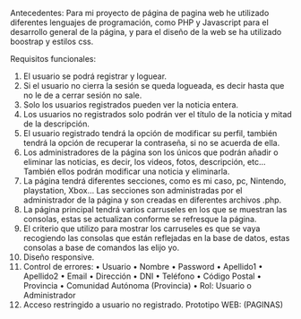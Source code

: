 Antecedentes:
Para mi proyecto de página de pagina web he utilizado diferentes lenguajes de programación, como PHP y Javascript para el desarrollo general de la página, y para el diseño de la web se ha utilizado boostrap y estilos css.

Requisitos funcionales:
1.	El usuario se podrá registrar y loguear.
2.	Si el usuario no cierra la sesión se queda logueada, es decir hasta que no le de a cerrar sesión no sale.
3.	Solo los usuarios registrados pueden ver la noticia entera.
4.	Los usuarios no registrados solo podrán ver el título de la noticia y mitad de la descripción.
5.	El usuario registrado tendrá la opción de modificar su perfil, también tendrá la opción de recuperar la contraseña, si no se acuerda de ella.
6.	Los administradores de la página son los únicos que podrán añadir o eliminar las noticias, es decir, los videos, fotos, descripción, etc… También ellos podrán modificar una noticia y eliminarla.
7.	La página tendrá diferentes secciones, como es mi caso, pc, Nintendo, playstation, Xbox... Las secciones son administradas por el administrador de la página y son creadas en diferentes archivos .php.
8.	La página principal tendrá varios carruseles en los que se muestran las consolas, estas se actualizan conforme se refresque la página.
9.	El criterio que utilizo para mostrar los carruseles es que se vaya recogiendo las consolas que están reflejadas en la base de datos, estas consolas a base de comandos las elijo yo.
10.	Diseño responsive.
11.	Control de errores:
•	Usuario
•	Nombre
•	Password
•	Apellido1
•	Apellido2
•	Email
•	Dirección
•	DNI
•	Teléfono
•	Código Postal
•	Provincia
•	Comunidad Autónoma (Provincia)
•	Rol: Usuario o Administrador
12.	Acceso restringido a usuario no registrado.
Prototipo WEB: (PAGINAS)
